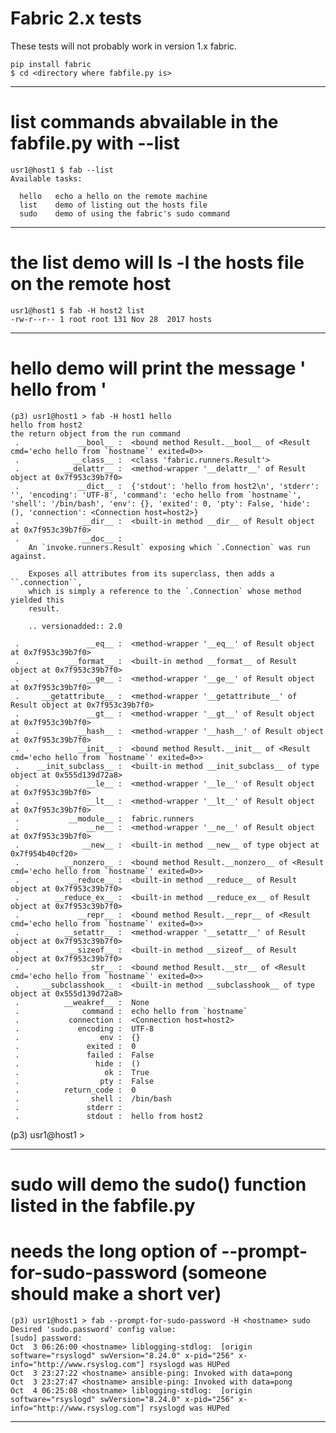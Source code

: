 Fabric 2.x tests
====

These tests will not probably work in version 1.x fabric.

    pip install fabric
    $ cd <directory where fabfile.py is>
------
# list commands abvailable in the fabfile.py with --list

    usr1@host1 $ fab --list
    Available tasks:
    
      hello   echo a hello on the remote machine
      list    demo of listing out the hosts file
      sudo    demo of using the fabric's sudo command

------
# the list demo will ls -l the hosts file on the remote host

    usr1@host1 $ fab -H host2 list
    -rw-r--r-- 1 root root 131 Nov 28  2017 hosts


------

# hello demo will print the message ' hello from <remote hostname> '
    (p3) usr1@host1 > fab -H host1 hello
    hello from host2
    the return object from the run command
     .             __bool__ :  <bound method Result.__bool__ of <Result cmd='echo hello from `hostname`' exited=0>>
     .            __class__ :  <class 'fabric.runners.Result'>
     .          __delattr__ :  <method-wrapper '__delattr__' of Result object at 0x7f953c39b7f0>
     .             __dict__ :  {'stdout': 'hello from host2\n', 'stderr': '', 'encoding': 'UTF-8', 'command': 'echo hello from `hostname`', 'shell': '/bin/bash', 'env': {}, 'exited': 0, 'pty': False, 'hide': (), 'connection': <Connection host=host2>}
     .              __dir__ :  <built-in method __dir__ of Result object at 0x7f953c39b7f0>
     .              __doc__ :
        An `invoke.runners.Result` exposing which `.Connection` was run against.

        Exposes all attributes from its superclass, then adds a ``.connection``,
        which is simply a reference to the `.Connection` whose method yielded this
        result.

        .. versionadded:: 2.0

     .               __eq__ :  <method-wrapper '__eq__' of Result object at 0x7f953c39b7f0>
     .           __format__ :  <built-in method __format__ of Result object at 0x7f953c39b7f0>
     .               __ge__ :  <method-wrapper '__ge__' of Result object at 0x7f953c39b7f0>
     .     __getattribute__ :  <method-wrapper '__getattribute__' of Result object at 0x7f953c39b7f0>
     .               __gt__ :  <method-wrapper '__gt__' of Result object at 0x7f953c39b7f0>
     .             __hash__ :  <method-wrapper '__hash__' of Result object at 0x7f953c39b7f0>
     .             __init__ :  <bound method Result.__init__ of <Result cmd='echo hello from `hostname`' exited=0>>
     .    __init_subclass__ :  <built-in method __init_subclass__ of type object at 0x555d139d72a8>
     .               __le__ :  <method-wrapper '__le__' of Result object at 0x7f953c39b7f0>
     .               __lt__ :  <method-wrapper '__lt__' of Result object at 0x7f953c39b7f0>
     .           __module__ :  fabric.runners
     .               __ne__ :  <method-wrapper '__ne__' of Result object at 0x7f953c39b7f0>
     .              __new__ :  <built-in method __new__ of type object at 0x7f954b40cf20>
     .          __nonzero__ :  <bound method Result.__nonzero__ of <Result cmd='echo hello from `hostname`' exited=0>>
     .           __reduce__ :  <built-in method __reduce__ of Result object at 0x7f953c39b7f0>
     .        __reduce_ex__ :  <built-in method __reduce_ex__ of Result object at 0x7f953c39b7f0>
     .             __repr__ :  <bound method Result.__repr__ of <Result cmd='echo hello from `hostname`' exited=0>>
     .          __setattr__ :  <method-wrapper '__setattr__' of Result object at 0x7f953c39b7f0>
     .           __sizeof__ :  <built-in method __sizeof__ of Result object at 0x7f953c39b7f0>
     .              __str__ :  <bound method Result.__str__ of <Result cmd='echo hello from `hostname`' exited=0>>
     .     __subclasshook__ :  <built-in method __subclasshook__ of type object at 0x555d139d72a8>
     .          __weakref__ :  None
     .              command :  echo hello from `hostname`
     .           connection :  <Connection host=host2>
     .             encoding :  UTF-8
     .                  env :  {}
     .               exited :  0
     .               failed :  False
     .                 hide :  ()
     .                   ok :  True
     .                  pty :  False
     .          return_code :  0
     .                shell :  /bin/bash
     .               stderr :
     .               stdout :  hello from host2

(p3) usr1@host1 >

------
# sudo will demo the sudo() function listed in the fabfile.py 
# needs the long option of --prompt-for-sudo-password (someone should make a short ver)
    (p3) usr1@host1 > fab --prompt-for-sudo-password -H <hostname> sudo
    Desired 'sudo.password' config value:
    [sudo] password:
    Oct  3 06:26:00 <hostname> liblogging-stdlog:  [origin software="rsyslogd" swVersion="8.24.0" x-pid="256" x-info="http://www.rsyslog.com"] rsyslogd was HUPed
    Oct  3 23:27:22 <hostname> ansible-ping: Invoked with data=pong
    Oct  3 23:27:47 <hostname> ansible-ping: Invoked with data=pong
    Oct  4 06:25:08 <hostname> liblogging-stdlog:  [origin software="rsyslogd" swVersion="8.24.0" x-pid="256" x-info="http://www.rsyslog.com"] rsyslogd was HUPed

-----------

# 